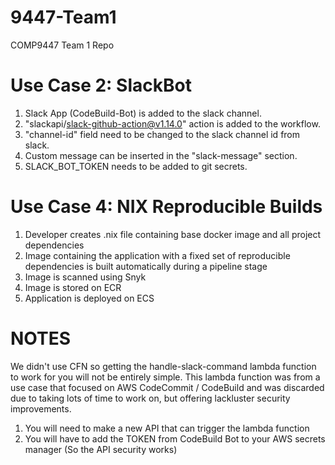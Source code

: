 # 9447-Team1

COMP9447 Team 1 Repo

# Use Case 2: SlackBot

1. Slack App (CodeBuild-Bot) is added to the slack channel.
2. "slackapi/slack-github-action@v1.14.0" action is added to the workflow.
3. "channel-id" field need to be changed to the slack channel id from slack.
4. Custom message can be inserted in the "slack-message" section. 
5. SLACK_BOT_TOKEN needs to be added to git secrets.

# Use Case 4: NIX Reproducible Builds

1. Developer creates .nix file containing base docker image and all project dependencies
2. Image containing the application with a fixed set of reproducible dependencies is built automatically during a pipeline stage
3. Image is scanned using Snyk
4. Image is stored on ECR
5. Application is deployed on ECS


# NOTES
We didn't use CFN so getting the handle-slack-command lambda function to work for you will not be entirely simple. This lambda function was from a use case that focused on AWS CodeCommit / CodeBuild and was discarded due to taking lots of time to work on, but offering lackluster security improvements.
  1. You will need to make a new API that can trigger the lambda function
  2. You will have to add the TOKEN from CodeBuild Bot to your AWS secrets manager (So the API security works)

